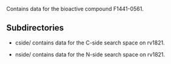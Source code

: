 Contains data for the bioactive compound F1441-0561.

## Subdirectories

- cside/ contains data for the C-side search space on rv1821.

- nside/ contains data for the N-side search space on rv1821.

